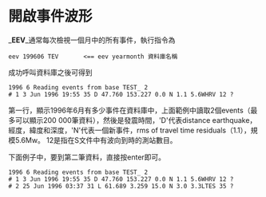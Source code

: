 # 開啟事件波形

_**EEV**_通常每次檢視一個月中的所有事件，執行指令為

```
eev 199606 TEV       <== eev yearmonth 資料庫名稱
```

成功呼叫資料庫之後可得到

```
1996 6 Reading events from base TEST_ 2
# 1 3 Jun 1996 19:55 35 D 47.760 153.227 0.0 N 1.1 5.6WHRV 12 ?
```

第一行，顯示1996年6月有多少事件在資料庫中，上面範例中讀取2個events（最多可以顯示200 000筆資料），然後是發震時間，'D'代表distance earthquake，經度，緯度和深度，'N'代表一個新事件，rms of travel time residuals（1.1），規模5.6Mw。 12是指在S文件中有波向到時的測站數目。

下面例子中，要到第二筆資料，直接按enter即可。

```
1996 6 Reading events from base TEST_ 2
# 1 3 Jun 1996 19:55 35 D 47.760 153.227 0.0 N 1.1 5.6WHRV 12 ? 
# 2 25 Jun 1996 03:37 31 L 61.689 3.259 15.0 N 3.0 3.3LTES 35 ?
```

# 



